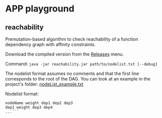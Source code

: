 # APP playground

## reachability
Premutation-based algorithm to check reachability of a function dependency graph with affinity constraints.

Download the compiled version from the [Releases](https://github.com/thesave/app_playground/releases) menu.

Command:
`java -jar reachability.jar path/to/nodelist.txt [--debug]`

The nodelist format assumes no comments and that the first line corresponds to the root of the DAG.
You can look at an example in the project's folder: [nodeList_example.txt](https://github.com/thesave/app_playground/blob/main/reachability/nodeList_example.txt)

Nodelist format:
```
nodeName weight dep1 dep2 dep3
dep1 weight dep3 dep4 
...```
